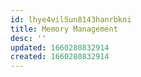 ```yaml
---
id: lhye4vil5un8143hanrbkni
title: Memory Management
desc: ''
updated: 1660280832914
created: 1660280832914
---
```

